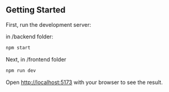 ## Getting Started

First, run the development server:

in /backend folder:

```bash
npm start

```

Next, in /frontend folder

```bash
npm run dev

```

Open [http://localhost:5173](http://localhost:5173) with your browser to see the result.
